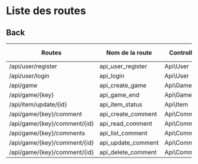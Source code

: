 # Liste des routes

## Back

| Routes                       | Nom de la route    | Controller  | Methodes (HTTP) | Méthode    |
| ---------------------------- | ------------------ | ----------- | --------------- | ---------- |
| /api/user/register               | api_user_register       | Api\User    | POST            | register() |
| /api/user/login                  | api_login          | Api\User    | POST            | login()    |
| /api/game                    | api_create_game    | Api\Game    | POST            | create()   |
| /api/game/{key}              | api_game_end       | Api\Game    | PUT/PATCH       | update()   |
| /api/item/update/{id}    | api_item_status    | Api\Item    | PUT/PATCH       | update()   |
| /api/game/{key}/comment      | api_create_comment | Api\Comment | POST            | create()   |
| /api/game/{key}/comment/{id} | api_read_comment   | Api\Comment | GET             | read()     |
| /api/game/{key}/comments     | api_list_comment   | Api\Comment | GET             | list()     |
| /api/game/{key}/comment/{id} | api_update_comment | Api\Comment | PUT/PATCH       | update()   |
| /api/game/{key}/comment/{id} | api_delete_comment | Api\Comment | DELETE          | delete()   |

